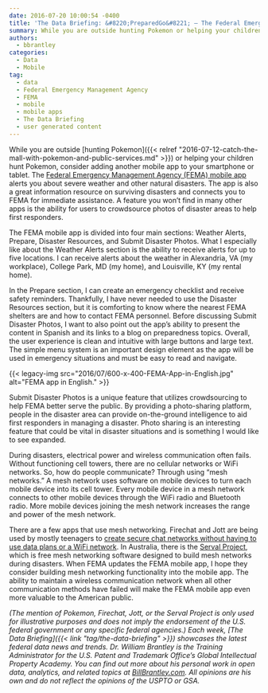 ```yaml
---
date: 2016-07-20 10:00:54 -0400
title: 'The Data Briefing: &#8220;PreparedGo&#8221; – The Federal Emergency Management Agency Mobile App'
summary: While you are outside hunting Pokemon or helping your children hunt Pokemon, consider adding another mobile app to your smartphone or tablet. The Federal Emergency Management Agency (FEMA) mobile app alerts you about severe weather and other natural disasters. The app is also a great information resource on surviving disasters and connects you to FEMA
authors:
  - bbrantley
categories:
  - Data
  - Mobile
tag:
  - data
  - Federal Emergency Management Agency
  - FEMA
  - mobile
  - mobile apps
  - The Data Briefing
  - user generated content
---
```


While you are outside [hunting Pokemon]({{< relref "2016-07-12-catch-the-mall-with-pokemon-and-public-services.md" >}}) or helping your children hunt Pokemon, consider adding another mobile app to your smartphone or tablet. The [Federal Emergency Management Agency (FEMA) mobile app](https://www.fema.gov/mobile-app) alerts you about severe weather and other natural disasters. The app is also a great information resource on surviving disasters and connects you to FEMA for immediate assistance. A feature you won’t find in many other apps is the ability for users to crowdsource photos of disaster areas to help first responders.

The FEMA mobile app is divided into four main sections: Weather Alerts, Prepare, Disaster Resources, and Submit Disaster Photos. What I especially like about the Weather Alerts section is the ability to receive alerts for up to five locations. I can receive alerts about the weather in Alexandria, VA (my workplace), College Park, MD (my home), and Louisville, KY (my rental home).

In the Prepare section, I can create an emergency checklist and receive safety reminders. Thankfully, I have never needed to use the Disaster Resources section, but it is comforting to know where the nearest FEMA shelters are and how to contact FEMA personnel. Before discussing Submit Disaster Photos, I want to also point out the app&#8217;s ability to present the content in Spanish and its links to a blog on preparedness topics. Overall, the user experience is clean and intuitive with large buttons and large text. The simple menu system is an important design element as the app will be used in emergency situations and must be easy to read and navigate.

{{< legacy-img src="2016/07/600-x-400-FEMA-App-in-English.jpg" alt="FEMA app in English." >}}

Submit Disaster Photos is a unique feature that utilizes crowdsourcing to help FEMA better serve the public. By providing a photo-sharing platform, people in the disaster area can provide on-the-ground intelligence to aid first responders in managing a disaster. Photo sharing is an interesting feature that could be vital in disaster situations and is something I would like to see expanded.

During disasters, electrical power and wireless communication often fails. Without functioning cell towers, there are no cellular networks or WiFi networks. So, how do people communicate? Through using &#8220;mesh networks.&#8221; A mesh network uses software on mobile devices to turn each mobile device into its cell tower. Every mobile device in a mesh network connects to other mobile devices through the WiFi radio and Bluetooth radio. More mobile devices joining the mesh network increases the range and power of the mesh network.

There are a few apps that use mesh networking. Firechat and Jott are being used by mostly teenagers to [create secure chat networks without having to use data plans or a WiFi network](http://www.forbes.com/sites/parmyolson/2015/06/10/chat-app-jott-teens-mesh-networks/#74d6761e7d2f). In Australia, there is the [Serval Project](http://www.servalproject.org/), which is free mesh networking software designed to build mesh networks during disasters. When FEMA updates the FEMA mobile app, I hope they consider building mesh networking functionality into the mobile app. The ability to maintain a wireless communication network when all other communication methods have failed will make the FEMA mobile app even more valuable to the American public.

_(The mention of Pokemon, Firechat, Jott, or the Serval Project is only used for illustrative purposes and does not imply the endorsement of the U.S. federal government or any specific federal agencies.)_
_Each week, [The Data Briefing]({{< link "tag/the-data-briefing" >}}) showcases the latest federal data news and trends._
_Dr. William Brantley is the Training Administrator for the U.S. Patent and Trademark Office’s Global Intellectual Property Academy. You can find out more about his personal work in open data, analytics, and related topics at [BillBrantley.com](http://billbrantley.com). All opinions are his own and do not reflect the opinions of the USPTO or GSA._